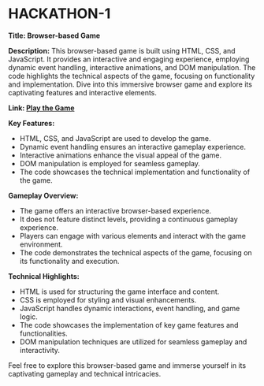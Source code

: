 # HACKATHON-1
**Title: Browser-based Game**

**Description:**
This browser-based game is built using HTML, CSS, and JavaScript. It provides an interactive and engaging experience, employing dynamic event handling, interactive animations, and DOM manipulation. The code highlights the technical aspects of the game, focusing on functionality and implementation. Dive into this immersive browser game and explore its captivating features and interactive elements.

**Link: [Play the Game](https://alegofrenicht.github.io/browser-based-game/)**

**Key Features:**
- HTML, CSS, and JavaScript are used to develop the game.
- Dynamic event handling ensures an interactive gameplay experience.
- Interactive animations enhance the visual appeal of the game.
- DOM manipulation is employed for seamless gameplay.
- The code showcases the technical implementation and functionality of the game.

**Gameplay Overview:**
- The game offers an interactive browser-based experience.
- It does not feature distinct levels, providing a continuous gameplay experience.
- Players can engage with various elements and interact with the game environment.
- The code demonstrates the technical aspects of the game, focusing on its functionality and execution.

**Technical Highlights:**
- HTML is used for structuring the game interface and content.
- CSS is employed for styling and visual enhancements.
- JavaScript handles dynamic interactions, event handling, and game logic.
- The code showcases the implementation of key game features and functionalities.
- DOM manipulation techniques are utilized for seamless gameplay and interactivity.

Feel free to explore this browser-based game and immerse yourself in its captivating gameplay and technical intricacies.
